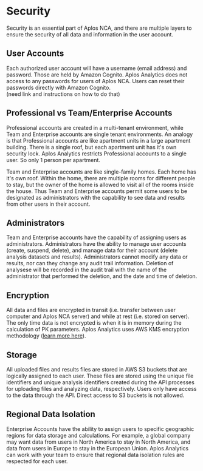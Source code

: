# Security
Security is an essential part of Aplos NCA, and there are multiple layers to ensure the security of all data and information in the user account. 

## User Accounts
Each authorized user account will have a username (email address) and password. Those are held by Amazon Cognito. Aplos Analytics does not access to any passwords for users of Aplos NCA. Users can reset their passwords directly with Amazon Cognito. \
(need link and instructions on how to do that)

## Professional vs Team/Enterprise Accounts
Professional accounts are created in a multi-tenant environment, while Team and Enterprise accounts are single tenant environments. An analogy is that Professional accounts are like apartment units in a large apartment building. There is a single roof, but each apartment unit has it's own security lock. Aplos Analytics restricts Professional accounts to a single user. So only 1 person per apartment.

Team and Enterprise accounts are like single-family homes. Each home has it's own roof. Within the home, there are multiple rooms for different people to stay, but the owner of the home is allowed to visit all of the rooms inside the house. Thus Team and Enterprise accounts permit some users to be designated as administrators with the capability to see data and results from other users in their account.

## Administrators
Team and Enterprise accounts have the capability of assigning users as administrators. Administrators have the ability to manage user accounts (create, suspend, delete), and manage data for their account (delete analysis datasets and results). Administrators cannot modify any data or results, nor can they change any audit trail information. Deletion of analysese will be recorded in the audit trail with the name of the administrator that performed the deletion, and the date and time of deletion.

## Encryption
All data and files are encrypted in transit (i.e. transfer between user computer and Aplos NCA server) and while at rest (i.e. stored on server). The only time data is not encrypted is when it is in memory during the calculation of PK parameters. Aplos Analytics uses AWS KMS encryption methodology ([learn more here](https://docs.aws.amazon.com/kms/latest/developerguide/overview.html)).

## Storage
All uploaded files and results files are stored in AWS S3 buckets that are logically assigned to each user. These files are stored using the unique file identifiers and unique analysis identifiers created during the API processes for uploading files and analyzing data, respectively. Users only have access to the data through the API. Direct access to S3 buckets is not allowed.

## Regional Data Isolation
Enterprise Accounts have the ability to assign users to specific geographic regions for data storage and calculations. For example, a global company may want data from users in North America to stay in North America, and data from users in Europe to stay in the European Union. Aplos Analytics can work with your team to ensure that regional data isolation rules are respected for each user.
